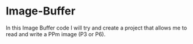 # Image-Buffer
In this Image Buffer code I will try and create a project that allows me to read and write a PPm image (P3 or P6).
